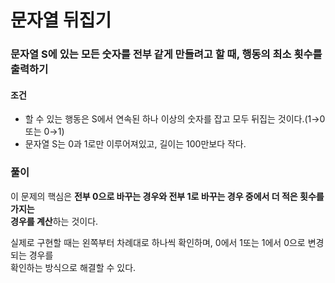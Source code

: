 # 문자열 뒤집기
### 문자열 S에 있는 모든 숫자를 전부 같게 만들려고 할 때, 행동의 최소 횟수를 출력하기
#### 조건
- 할 수 있는 행동은 S에서 연속된 하나 이상의 숫자를 잡고 모두 뒤집는 것이다.(1→0 또는 0→1)
- 문자열 S는 0과 1로만 이루어져있고, 길이는 100만보다 작다.
### 풀이
이 문제의 핵심은 **전부 0으로 바꾸는 경우와 전부 1로 바꾸는 경우 중에서 더 적은 횟수를 가지는  
경우를 계산**하는 것이다.

실제로 구현할 때는 왼쪽부터 차례대로 하나씩 확인하며, 0에서 1또는 1에서 0으로 변경되는 경우를  
확인하는 방식으로 해결할 수 있다.